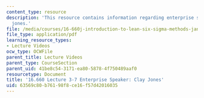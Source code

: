 ```yaml
---
content_type: resource
description: 'This resource contains information regarding enterprise speaker: clay
  jones.'
file: /media/courses/16-660j-introduction-to-lean-six-sigma-methods-january-iap-2012/63569c80b76198f8ce16f57d42016035_MIT16_660IAP12_3-7ClayJo.pdf
file_type: application/pdf
learning_resource_types:
- Lecture Videos
ocw_type: OCWFile
parent_title: Lecture Videos
parent_type: CourseSection
parent_uid: 41be8c54-3171-ea80-5878-4f750489aaf0
resourcetype: Document
title: '16.660 Lecture 3-7 Enterprise Speaker: Clay Jones'
uid: 63569c80-b761-98f8-ce16-f57d42016035
---
```

